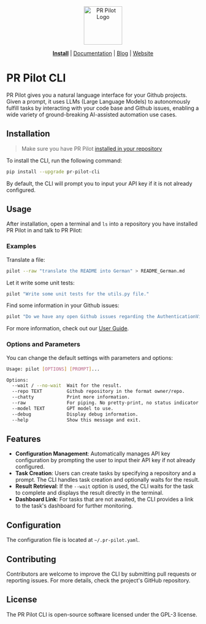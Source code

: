 <div align="center">
<img src="https://avatars.githubusercontent.com/ml/17635?s=140&v=" width="100" alt="PR Pilot Logo">
</div>

<p align="center">
  <a href="https://github.com/apps/pr-pilot-ai/installations/new"><b>Install</b></a> |
  <a href="https://docs.pr-pilot.ai">Documentation</a> | 
  <a href="https://www.pr-pilot.ai/blog">Blog</a> | 
  <a href="https://www.pr-pilot.ai">Website</a>
</p>

# PR Pilot CLI

PR Pilot gives you a natural language interface for your Github projects.
Given a prompt, it uses LLMs (Large Language Models) to autonomously fulfill tasks by interacting with your code base
and Github issues, enabling a wide variety of ground-breaking AI-assisted automation use cases.

## Installation

 > Make sure you have PR Pilot [installed in your repository](https://github.com/apps/pr-pilot-ai/installations/new)

To install the CLI, run the following command:

```bash
pip install --upgrade pr-pilot-cli
```

By default, the CLI will prompt you to input your API key if it is not already configured.

## Usage

After installation, open a terminal and `ls` into a repository you have installed PR Pilot in and talk to PR Pilot:

### Examples

Translate a file:

```bash
pilot --raw "translate the README into German" > README_German.md
```

Let it write some unit tests:

```bash
pilot "Write some unit tests for the utils.py file."
```

Find some information in your Github issues:

```bash
pilot "Do we have any open Github issues regarding the AuthenticationView class?"
```

For more information, check out our [User Guide](https://docs.pr-pilot.ai/user_guide.html).

### Options and Parameters

You can change the default settings with parameters and options:

```bash
Usage: pilot [OPTIONS] [PROMPT]...

Options:
  --wait / --no-wait  Wait for the result.
  --repo TEXT         Github repository in the format owner/repo.
  --chatty            Print more information.
  --raw               For piping. No pretty-print, no status indicator.
  --model TEXT        GPT model to use.
  --debug             Display debug information.
  --help              Show this message and exit.
```


## Features
- **Configuration Management**: Automatically manages API key configuration by prompting the user to input their API key if not already configured.
- **Task Creation**: Users can create tasks by specifying a repository and a prompt. The CLI handles task creation and optionally waits for the result.
- **Result Retrieval**: If the `--wait` option is used, the CLI waits for the task to complete and displays the result directly in the terminal.
- **Dashboard Link**: For tasks that are not awaited, the CLI provides a link to the task's dashboard for further monitoring.


## Configuration
The configuration file is located at `~/.pr-pilot.yaml`.

## Contributing
Contributors are welcome to improve the CLI by submitting pull requests or reporting issues. For more details, check the project's GitHub repository.

## License
The PR Pilot CLI is open-source software licensed under the GPL-3 license.
